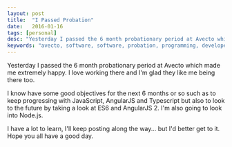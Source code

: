 ```yaml
---
layout: post
title:  "I Passed Probation"
date:   2016-01-16
tags: [personal]
desc: "Yesterday I passed the 6 month probationary period at Avecto which made me extremely happy. I love working there and I'm glad they like me being there too. "
keywords: "avecto, software, software, probation, programming, developer"
---
```


Yesterday I passed the 6 month probationary period at Avecto which made me extremely happy. I love working there and I'm glad they like me being there too.

I know have some good objectives for the next 6 months or so such as to keep progressing with JavaScript, AngularJS and Typescript but also to look to the future by taking a look at ES6 and AngularJS 2. I'm also going to look into Node.js.

I have a lot to learn, I'll keep posting along the way... but I'd better get to it. Hope you all have a good day.
